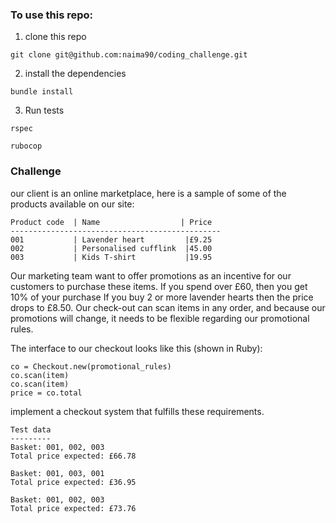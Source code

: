 ### To use this repo:

1. clone this repo

```
git clone git@github.com:naima90/coding_challenge.git
```

2. install the dependencies 

```
bundle install
```

3. Run tests

```
rspec

rubocop
```

### Challenge
our client is an online marketplace, here is a sample of some of the products available on our site: 

```
Product code  | Name                  | Price
-----------------------------------------------
001           | Lavender heart         |£9.25
002           | Personalised cufflink  |45.00
003           | Kids T-shirt           |19.95
```

Our marketing team want to offer promotions as an incentive for our customers to purchase these items. 
If you spend over £60, then you get 10% of your purchase 
If you buy 2 or more lavender hearts then the price drops to £8.50. 
Our check-out can scan items in any order, and because our promotions will change, it needs to be flexible regarding our promotional rules.

The interface to our checkout looks like this (shown in Ruby):
``` 
co = Checkout.new(promotional_rules)
co.scan(item)
co.scan(item)
price = co.total
```

implement a checkout system that fulfills these requirements.
```
Test data
---------
Basket: 001, 002, 003
Total price expected: £66.78

Basket: 001, 003, 001
Total price expected: £36.95

Basket: 001, 002, 003
Total price expected: £73.76
```




